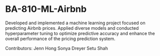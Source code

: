 # BA-810-ML-Airbnb
Developed and implemented a machine learning project focused on predicting Airbnb prices. Applied diverse models and conducted hyperparameter tuning to optimize predictive accuracy and enhance the overall performance of the pricing prediction system.

Contributors: 
Jenn Hong
Sonya Dreyer
Setu Shah
